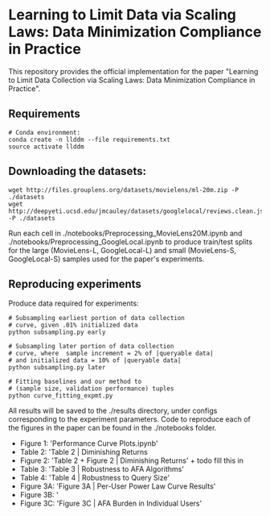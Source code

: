 # Learning to Limit Data via Scaling Laws: Data Minimization Compliance in Practice

This repository provides the official implementation for the paper "Learning to Limit Data Collection via Scaling Laws: Data Minimization Compliance in Practice".

## Requirements

```
# Conda environment:
conda create -n llddm --file requirements.txt
source activate llddm
```
## Downloading the datasets: 

```
wget http://files.grouplens.org/datasets/movielens/ml-20m.zip -P ./datasets
wget http://deepyeti.ucsd.edu/jmcauley/datasets/googlelocal/reviews.clean.json.gz -P ./datasets
```

Run each cell in ./notebooks/Preprocessing_MovieLens20M.ipynb and ./notebooks/Preprocessing_GoogleLocal.ipynb to produce train/test splits for the large (MovieLens-L, GoogleLocal-L)  and small (MovieLens-S, GoogleLocal-S) samples used for the paper's experiments.

## Reproducing experiments

Produce data required for experiments:
```
# Subsampling earliest portion of data collection
# curve, given .01% initialized data
python subsampling.py early

# Subsampling later portion of data collection
# curve, where  sample increment = 2% of |queryable data|
# and initialized data = 10% of |queryable data|
python subsampling.py later 

# Fitting baselines and our method to 
# (sample size, validation performance) tuples
python curve_fitting_expmt.py
```

All results will be saved to the ./results directory, under configs corresponding to the experiment parameters. Code to reproduce each of the figures in the paper can be found in the ./notebooks folder. 

- Figure 1: 'Performance Curve Plots.ipynb'
- Table 2: 'Table 2 | Diminishing Returns 
- Figure 2: 'Table 2 + Figure 2 | Diminishing Returns' + todo fill this in
- Table 3: 'Table 3 | Robustness to AFA Algorithms'
- Table 4: 'Table 4 | Robustness to Query Size'
- Figure 3A: 'Figure 3A | Per-User Power Law Curve Results'
- Figure 3B: '
- Figure 3C: 'Figure 3C | AFA Burden in Individual Users'


